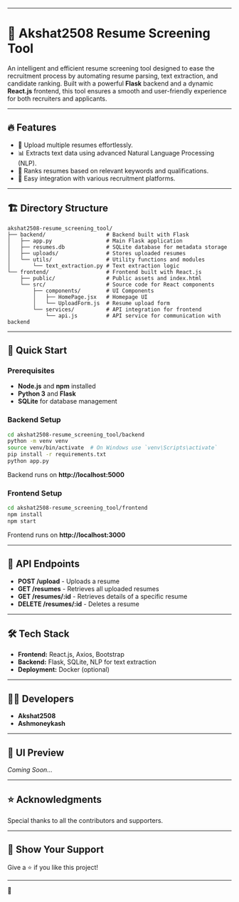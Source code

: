 

---

# 🚀 Akshat2508 Resume Screening Tool  

An intelligent and efficient resume screening tool designed to ease the recruitment process by automating resume parsing, text extraction, and candidate ranking. Built with a powerful **Flask** backend and a dynamic **React.js** frontend, this tool ensures a smooth and user-friendly experience for both recruiters and applicants.

---

## 🔥 Features  
- 📁 Upload multiple resumes effortlessly.  
- 📊 Extracts text data using advanced Natural Language Processing (NLP).  
- 🔎 Ranks resumes based on relevant keywords and qualifications.  
- 🔧 Easy integration with various recruitment platforms.  

---

## 🏗️ Directory Structure  
```plaintext
akshat2508-resume_screening_tool/
├── backend/                   # Backend built with Flask
│   ├── app.py                 # Main Flask application
│   ├── resumes.db             # SQLite database for metadata storage
│   ├── uploads/               # Stores uploaded resumes
│   └── utils/                 # Utility functions and modules
│       └── text_extraction.py # Text extraction logic
└── frontend/                  # Frontend built with React.js
    ├── public/                # Public assets and index.html
    └── src/                   # Source code for React components
        ├── components/        # UI Components
        │   ├── HomePage.jsx   # Homepage UI
        │   └── UploadForm.js  # Resume upload form
        └── services/          # API integration for frontend
            └── api.js         # API service for communication with backend
```

---

## 🚀 Quick Start  
### Prerequisites  
- **Node.js** and **npm** installed  
- **Python 3** and **Flask**  
- **SQLite** for database management  

### Backend Setup  
```bash
cd akshat2508-resume_screening_tool/backend
python -m venv venv
source venv/bin/activate  # On Windows use `venv\Scripts\activate`
pip install -r requirements.txt
python app.py
```
Backend runs on **http://localhost:5000**

### Frontend Setup  
```bash
cd akshat2508-resume_screening_tool/frontend
npm install
npm start
```
Frontend runs on **http://localhost:3000**

---

## 🤝 API Endpoints  
- **POST /upload** - Uploads a resume  
- **GET /resumes** - Retrieves all uploaded resumes  
- **GET /resumes/:id** - Retrieves details of a specific resume  
- **DELETE /resumes/:id** - Deletes a resume  

---

## 🛠️ Tech Stack  
- **Frontend:** React.js, Axios, Bootstrap  
- **Backend:** Flask, SQLite, NLP for text extraction  
- **Deployment:** Docker (optional)  

---

## 🧑‍💻 Developers  
- **Akshat2508**  
- **Ashmoneykash** 

---

## 🎨 UI Preview  
*Coming Soon...*

---

## ⭐ Acknowledgments  
Special thanks to all the contributors and supporters.  

---

## 💖 Show Your Support  
Give a ⭐ if you like this project!  

---

 🚀
